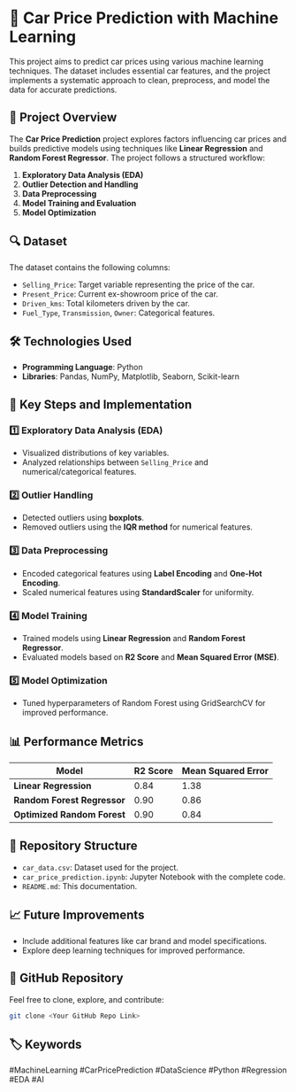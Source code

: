 # 🚗 Car Price Prediction with Machine Learning  

This project aims to predict car prices using various machine learning techniques. The dataset includes essential car features, and the project implements a systematic approach to clean, preprocess, and model the data for accurate predictions.  

## 📂 Project Overview  
The **Car Price Prediction** project explores factors influencing car prices and builds predictive models using techniques like **Linear Regression** and **Random Forest Regressor**. The project follows a structured workflow:  
1. **Exploratory Data Analysis (EDA)**  
2. **Outlier Detection and Handling**  
3. **Data Preprocessing**  
4. **Model Training and Evaluation**  
5. **Model Optimization**  

## 🔍 Dataset  
The dataset contains the following columns:  
- `Selling_Price`: Target variable representing the price of the car.  
- `Present_Price`: Current ex-showroom price of the car.  
- `Driven_kms`: Total kilometers driven by the car.  
- `Fuel_Type`, `Transmission`, `Owner`: Categorical features.  

## 🛠️ Technologies Used  
- **Programming Language**: Python  
- **Libraries**: Pandas, NumPy, Matplotlib, Seaborn, Scikit-learn  

## 🚀 Key Steps and Implementation  

### 1️⃣ Exploratory Data Analysis (EDA)  
- Visualized distributions of key variables.  
- Analyzed relationships between `Selling_Price` and numerical/categorical features.  

### 2️⃣ Outlier Handling  
- Detected outliers using **boxplots**.  
- Removed outliers using the **IQR method** for numerical features.  

### 3️⃣ Data Preprocessing  
- Encoded categorical features using **Label Encoding** and **One-Hot Encoding**.  
- Scaled numerical features using **StandardScaler** for uniformity.  

### 4️⃣ Model Training  
- Trained models using **Linear Regression** and **Random Forest Regressor**.  
- Evaluated models based on **R2 Score** and **Mean Squared Error (MSE)**.  

### 5️⃣ Model Optimization  
- Tuned hyperparameters of Random Forest using GridSearchCV for improved performance.  

## 📊 Performance Metrics  
| Model                       | R2 Score | Mean Squared Error |  
|-----------------------------|----------|---------------------|  
| **Linear Regression**       | 0.84     | 1.38                |  
| **Random Forest Regressor** | 0.90     | 0.86                |  
| **Optimized Random Forest** | 0.90     | 0.84                |  

## 📁 Repository Structure  
- `car_data.csv`: Dataset used for the project.  
- `car_price_prediction.ipynb`: Jupyter Notebook with the complete code.  
- `README.md`: This documentation.  

## 📈 Future Improvements  
- Include additional features like car brand and model specifications.  
- Explore deep learning techniques for improved performance.  


## 📂 GitHub Repository  
Feel free to clone, explore, and contribute:  
```bash  
git clone <Your GitHub Repo Link>  
```  

## 🏷️ Keywords  
#MachineLearning #CarPricePrediction #DataScience #Python #Regression #EDA #AI  

 
